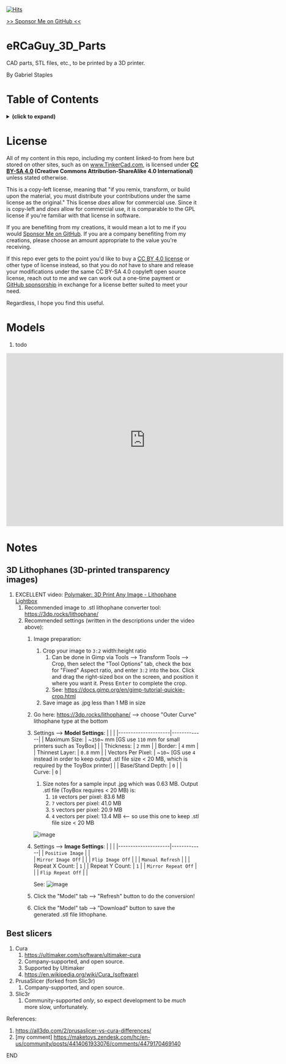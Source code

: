 [![Hits](https://hits.seeyoufarm.com/api/count/incr/badge.svg?url=https%3A%2F%2Fgithub.com%2FElectricRCAircraftGuy%2FeRCaGuy_3D_Parts&count_bg=%2379C83D&title_bg=%23555555&icon=&icon_color=%23E7E7E7&title=views+%28today+%2F+total%29&edge_flat=false)](https://hits.seeyoufarm.com)

[>> Sponsor Me on GitHub <<](https://github.com/sponsors/ElectricRCAircraftGuy)

# eRCaGuy_3D_Parts

CAD parts, STL files, etc., to be printed by a 3D printer.

By Gabriel Staples


# Table of Contents
<details>
<summary><b>(click to expand)</b></summary>
<!-- MarkdownTOC -->

1. [License](#license)
1. [Models](#models)
1. [Notes](#notes)
    1. [3D Lithophanes \(3D-printed transparency images\)](#3d-lithophanes-3d-printed-transparency-images)
    1. [Best slicers](#best-slicers)

<!-- /MarkdownTOC -->
</details>


<a id="license"></a>
# License
All of my content in this repo, including my content linked-to from here but stored on other sites, such as on www.TinkerCad.com, is licensed under **[CC BY-SA 4.0](https://creativecommons.org/licenses/by-sa/4.0/) (Creative Commons Attribution-ShareAlike 4.0 International)** unless stated otherwise.

This is a copy-left license, meaning that "if you remix, transform, or build upon the material, you must distribute your contributions under the same license as the original." This license _does_ allow for commercial use. Since it is copy-left and *does* allow for commercial use, it is comparable to the GPL license if you're familiar with that license in software. 

If you are benefiting from my creations, it would mean a lot to me if you would [Sponsor Me on GitHub](https://github.com/sponsors/ElectricRCAircraftGuy). If you are a company benefiting from my creations, please choose an amount appropriate to the value you're receiving.

If this repo ever gets to the point you'd like to buy a [CC BY 4.0 license](https://creativecommons.org/licenses/by/4.0/) or other type of license instead, so that you do _not_ have to share and release your modifications under the same CC BY-SA 4.0 copyleft open source license, reach out to me and we can work out a one-time payment or [GitHub sponsorship](https://github.com/sponsors/ElectricRCAircraftGuy) in exchange for a license better suited to meet your need.

Regardless, I hope you find this useful.


<a id="models"></a>
# Models

1. todo

<iframe width="725" height="453" src="https://www.tinkercad.com/embed/hrsKxOk1Xc7?editbtn=1" frameborder="0" marginwidth="0" marginheight="0" scrolling="no"></iframe>


<a id="notes"></a>
# Notes

<a id="3d-lithophanes-3d-printed-transparency-images"></a>
## 3D Lithophanes (3D-printed transparency images)


1. EXCELLENT video: [Polymaker: 3D Print Any Image - Lithophane Lightbox](https://www.youtube.com/watch?v=3i6UzTQTSZU)
    1. Recommended image to .stl lithophane converter tool: https://3dp.rocks/lithophane/
    1. Recommended settings (written in the descriptions under the video above):
        1. Image preparation:
            1. Crop your image to `3:2` width:height ratio
                1. Can be done in Gimp via Tools --> Transform Tools --> Crop, then select the "Tool Options" tab, check the box for "Fixed" Aspect ratio, and enter `3:2` into the box. Click and drag the right-sized box on the screen, and position it where you want it. Press <kbd>Enter</kbd> to complete the crop. 
                1. See: https://docs.gimp.org/en/gimp-tutorial-quickie-crop.html
            1. Save image as .jpg less than 1 MB in size
        1. Go here: https://3dp.rocks/lithophane/ --> choose "Outer Curve" lithophane type at the bottom
        1. Settings --> **Model Settings**:
            |                     |             |
            |---------------------|-------------|
            | Maximum Size:       | ~`150`~ mm [GS use `110` mm for small printers such as ToyBox]   |
            | Thickness:          | `2` mm      |
            | Border:             | `4` mm      |
            | Thinnest Layer:     | `0.8` mm    |
            | Vectors Per Pixel:  | ~`10`~ [GS use `4` instead in order to keep output .stl file size < 20 MB, which is required by the ToyBox printer]        |
            | Base/Stand Depth:   | `0`         |
            | Curve:              | `0`         |

            1. Size notes for a sample input .jpg which was 0.63 MB. Output .stl file (ToyBox requires < 20 MB) is:
                1. `10` vectors per pixel: 83.6 MB
                1. `7` vectors per pixel:  41.0 MB
                1. `5` vectors per pixel:  20.9 MB
                1. `4` vectors per pixel:  13.4 MB <-- so use this one to keep .stl file size < 20 MB

            ![image](https://user-images.githubusercontent.com/6842199/149876504-ffe7f9d8-eb96-48fb-b5b8-75000de131db.png)
        1. Settings --> **Image Settings**:
            |                     |             |
            |---------------------|-------------|
            | `Positive Image`    |             |  
            | `Mirror Image Off`  |             |
            | `Flip Image Off`    |             |
            | `Manual Refresh`    |             |
            | Repeat X Count:     | `1`         |
            | Repeat Y Count:     | `1`         |
            | `Mirror Repeat Off` |             |
            | `Flip Repeat Off`   |             |

            See: ![image](https://user-images.githubusercontent.com/6842199/149876696-49e2b3df-b1ef-450e-b173-275750b8d2b3.png)
        1. Click the "Model" tab --> "Refresh" button to do the conversion!
        1. Click the "Model" tab --> "Download" button to save the generated .stl file lithophane.


<a id="best-slicers"></a>
## Best slicers

1. Cura
    1. https://ultimaker.com/software/ultimaker-cura
    1. Company-supported, and open source.
    1. Supported by Ultimaker
    1. https://en.wikipedia.org/wiki/Cura_(software)
2. PrusaSlicer (forked from Slic3r)
    1. Company-supported, and open source.
3. Slic3r
    1. Community-supported _only_, so expect development to be _much_ more slow, unfortunately.

References:
1. https://all3dp.com/2/prusaslicer-vs-cura-differences/
1. [my comment] https://maketoys.zendesk.com/hc/en-us/community/posts/4414061933076/comments/4479170469140


END
